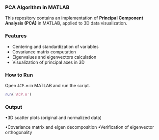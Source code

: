 ### PCA Algorithm in MATLAB

This repository contains an implementation of **Principal Component Analysis (PCA)** in MATLAB, applied to 3D data visualization.

### Features
- Centering and standardization of variables  
- Covariance matrix computation  
- Eigenvalues and eigenvectors calculation  
- Visualization of principal axes in 3D  

### How to Run

Open `ACP.m` in MATLAB and run the script.
```matlab
run('ACP.m')
```

### Output
•3D scatter plots (original and normalized data)

•Covariance matrix and eigen decomposition
•Verification of eigenvector orthogonality
